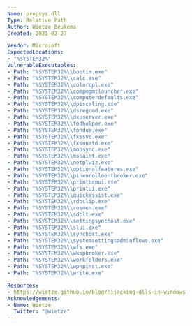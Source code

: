 ```yaml
---
Name: propsys.dll
Type: Relative Path
Author: Wietze Beukema
Created: 2021-02-27

Vendor: Microsoft
ExpectedLocations:
- "%SYSTEM32%"
VulnerableExecutables:
- Path: "%SYSTEM32%\\bootim.exe"
- Path: "%SYSTEM32%\\calc.exe"
- Path: "%SYSTEM32%\\colorcpl.exe"
- Path: "%SYSTEM32%\\compmgmtlauncher.exe"
- Path: "%SYSTEM32%\\computerdefaults.exe"
- Path: "%SYSTEM32%\\dpiscaling.exe"
- Path: "%SYSTEM32%\\dsregcmd.exe"
- Path: "%SYSTEM32%\\dxpserver.exe"
- Path: "%SYSTEM32%\\fodhelper.exe"
- Path: "%SYSTEM32%\\fondue.exe"
- Path: "%SYSTEM32%\\fxssvc.exe"
- Path: "%SYSTEM32%\\fxsunatd.exe"
- Path: "%SYSTEM32%\\mobsync.exe"
- Path: "%SYSTEM32%\\mspaint.exe"
- Path: "%SYSTEM32%\\netplwiz.exe"
- Path: "%SYSTEM32%\\optionalfeatures.exe"
- Path: "%SYSTEM32%\\pinenrollmentbroker.exe"
- Path: "%SYSTEM32%\\printbrmui.exe"
- Path: "%SYSTEM32%\\printui.exe"
- Path: "%SYSTEM32%\\quickassist.exe"
- Path: "%SYSTEM32%\\rdpclip.exe"
- Path: "%SYSTEM32%\\resmon.exe"
- Path: "%SYSTEM32%\\sdclt.exe"
- Path: "%SYSTEM32%\\settingsynchost.exe"
- Path: "%SYSTEM32%\\slui.exe"
- Path: "%SYSTEM32%\\synchost.exe"
- Path: "%SYSTEM32%\\systemsettingsadminflows.exe"
- Path: "%SYSTEM32%\\wfs.exe"
- Path: "%SYSTEM32%\\wkspbroker.exe"
- Path: "%SYSTEM32%\\workfolders.exe"
- Path: "%SYSTEM32%\\wpnpinst.exe"
- Path: "%SYSTEM32%\\write.exe"

Resources:
- https://wietze.github.io/blog/hijacking-dlls-in-windows
Acknowledgements:
- Name: Wietze
  Twitter: "@wietze"
---
```

